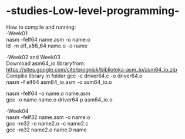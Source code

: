 # -studies-Low-level-programming-
How to compile and running:<br />
-Week01:<br />
nasm -felf64 name.asm -o name.o <br />
ld -m elf_x86_64  name.o -o name <br />

-Week02 and Week03<br />
Download asm64_io libraryfrom: https://sites.google.com/site/prognisk/biblioteka-asm_io/asm64_io.zip<br />
Compilie library in folder
gcc -c driver64.c -o driver64.o <br />
nasm -f elf64 asm64_io.asm -o asm64_io.o <br />

nasm -felf64 -o name.o name.asm  <br />
gcc -o name name.o driver64 p asm64_io.o <br />

-Week04<br />
nasm -felf32 name.asm -o name.o<br />
gcc -m32 -o name2.o -c name2.c<br />
gcc -m32 name2.o name.0 name <br />